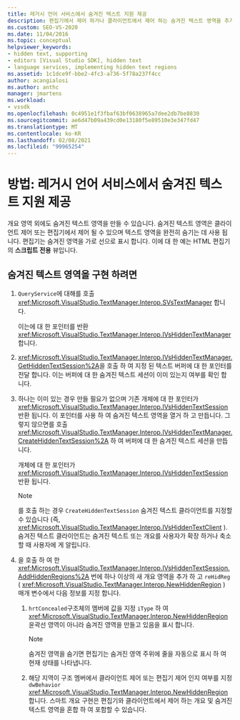 ```yaml
---
title: 레거시 언어 서비스에서 숨겨진 텍스트 지원 제공
description: 편집기에서 제어 하거나 클라이언트에서 제어 하는 숨겨진 텍스트 영역을 추가 하 여 레거시 언어 서비스에서 숨겨진 텍스트 지원을 제공 하는 방법에 대해 알아봅니다.
ms.custom: SEO-VS-2020
ms.date: 11/04/2016
ms.topic: conceptual
helpviewer_keywords:
- hidden text, supporting
- editors [Visual Studio SDK], hidden text
- language services, implementing hidden text regions
ms.assetid: 1c1dce9f-bbe2-4fc3-a736-5f78a237f4cc
author: acangialosi
ms.author: anthc
manager: jmartens
ms.workload:
- vssdk
ms.openlocfilehash: 0c4951e1f3fbaf63bf0638965a7dee2db7be8830
ms.sourcegitcommit: ae6d47b09a439cd0e13180f5e89510e3e347fd47
ms.translationtype: MT
ms.contentlocale: ko-KR
ms.lasthandoff: 02/08/2021
ms.locfileid: "99965254"
---
```

# <a name="how-to-provide-hidden-text-support-in-a-legacy-language-service"></a>방법: 레거시 언어 서비스에서 숨겨진 텍스트 지원 제공
개요 영역 외에도 숨겨진 텍스트 영역을 만들 수 있습니다. 숨겨진 텍스트 영역은 클라이언트 제어 또는 편집기에서 제어 될 수 있으며 텍스트 영역을 완전히 숨기는 데 사용 됩니다. 편집기는 숨겨진 영역을 가로 선으로 표시 합니다. 이에 대 한 예는 HTML 편집기의 **스크립트 전용** 뷰입니다.

## <a name="to-implement-a-hidden-text-region"></a>숨겨진 텍스트 영역을 구현 하려면

1. `QueryService`에 대해를 호출 <xref:Microsoft.VisualStudio.TextManager.Interop.SVsTextManager> 합니다.

     이는에 대 한 포인터를 반환 <xref:Microsoft.VisualStudio.TextManager.Interop.IVsHiddenTextManager> 합니다.

2. <xref:Microsoft.VisualStudio.TextManager.Interop.IVsHiddenTextManager.GetHiddenTextSession%2A>을 호출 하 여 지정 된 텍스트 버퍼에 대 한 포인터를 전달 합니다. 이는 버퍼에 대 한 숨겨진 텍스트 세션이 이미 있는지 여부를 확인 합니다.

3. 하나는 이미 있는 경우 만들 필요가 없으며 기존 개체에 대 한 포인터가 <xref:Microsoft.VisualStudio.TextManager.Interop.IVsHiddenTextSession> 반환 됩니다. 이 포인터를 사용 하 여 숨겨진 텍스트 영역을 열거 하 고 만듭니다. 그렇지 않으면를 호출 <xref:Microsoft.VisualStudio.TextManager.Interop.IVsHiddenTextManager.CreateHiddenTextSession%2A> 하 여 버퍼에 대 한 숨겨진 텍스트 세션을 만듭니다.

     개체에 대 한 포인터가 <xref:Microsoft.VisualStudio.TextManager.Interop.IVsHiddenTextSession> 반환 됩니다.

    > [!NOTE]
    > 를 호출 하는 경우 `CreateHiddenTextSession` 숨겨진 텍스트 클라이언트를 지정할 수 있습니다 (즉, <xref:Microsoft.VisualStudio.TextManager.Interop.IVsHiddenTextClient> ). 숨겨진 텍스트 클라이언트는 숨겨진 텍스트 또는 개요를 사용자가 확장 하거나 축소할 때 사용자에 게 알립니다.

4. 을 호출 하 여 한 <xref:Microsoft.VisualStudio.TextManager.Interop.IVsHiddenTextSession.AddHiddenRegions%2A> 번에 하나 이상의 새 개요 영역을 추가 하 고 `reHidReg` ( <xref:Microsoft.VisualStudio.TextManager.Interop.NewHiddenRegion> ) 매개 변수에서 다음 정보를 지정 합니다.

    1. `hrtConcealed`구조체의 멤버에 값을 지정 `iType` 하 여 <xref:Microsoft.VisualStudio.TextManager.Interop.NewHiddenRegion> 윤곽선 영역이 아니라 숨겨진 영역을 만들고 있음을 표시 합니다.

        > [!NOTE]
        > 숨겨진 영역을 숨기면 편집기는 숨겨진 영역 주위에 줄을 자동으로 표시 하 여 현재 상태를 나타냅니다.

    2. 해당 지역이 구조 멤버에서 클라이언트 제어 또는 편집기 제어 인지 여부를 지정 `dwBehavior` <xref:Microsoft.VisualStudio.TextManager.Interop.NewHiddenRegion> 합니다. 스마트 개요 구현은 편집기와 클라이언트에서 제어 하는 개요 및 숨겨진 텍스트 영역을 혼합 하 여 포함할 수 있습니다.
